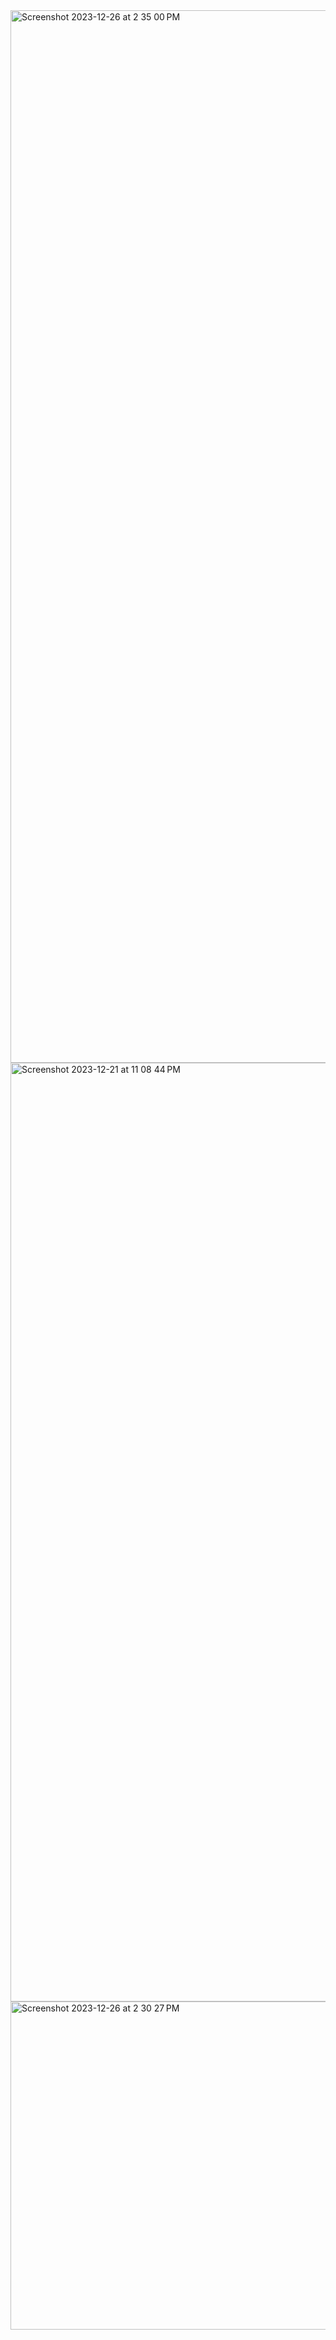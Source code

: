 <img width="1684" alt="Screenshot 2023-12-26 at 2 35 00 PM" src="https://github.com/CypherAk007/Trillio-React-App/assets/71595919/e7e17c89-19e2-4451-bc34-4c2e1005cacb">
<img width="1502" alt="Screenshot 2023-12-21 at 11 08 44 PM" src="https://github.com/CypherAk007/Trillio-React-App/assets/71595919/3e7ec71c-6e35-4539-9231-7e0c66624583">
<img width="525" alt="Screenshot 2023-12-26 at 2 30 27 PM" src="https://github.com/CypherAk007/Trillio-React-App/assets/71595919/c51a8c99-e53c-4c35-99e7-9346102d2184">
